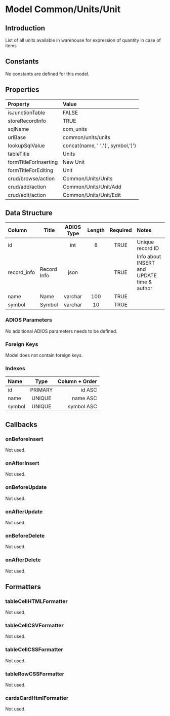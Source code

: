# Model Common/Units/Unit

## Introduction

List of all units available in warehouse for expression of quantity in case of items

## Constants

No constants are defined for this model.

## Properties

| Property              | Value                             |
| :-------------------- | :-------------------------------- |
| isJunctionTable       | FALSE                             |
| storeRecordInfo       | TRUE                              |
| sqlName               | com_units                         |
| urlBase               | common/units/units                |
| lookupSqlValue        | concat(name, ' ','(', symbol,')') |
| tableTitle            | Units                             |
| formTitleForInserting | New Unit                          |
| formTitleForEditing   | Unit                              |
| crud/browse/action    | Common/Units/Units                |
| crud/add/action       | Common/Units/Unit/Add             |
| crud/edit/action      | Common/Units/Unit/Edit            |

## Data Structure

| Column      | Title       | ADIOS Type | Length | Required | Notes                                      |
| :---------- | ----------- | :--------: | :----: | :------: | :----------------------------------------- |
| id          |             |    int     |   8    |   TRUE   | Unique record ID                           |
| record_info | Record Info |    json    |        |   TRUE   | Info about INSERT and UPDATE time & author |
| name        | Name        |  varchar   |  100   |   TRUE   |                                            |
| symbol      | Symbol      |  varchar   |   10   |   TRUE   |                                            |


### ADIOS Parameters

No additional ADIOS parameters needs to be defined.

### Foreign Keys

Model does not contain foreign keys.

### Indexes

| Name    |  Type   | Column + Order |
| :------ | :-----: | -------------: |
| id      | PRIMARY |         id ASC |
| name    | UNIQUE  |       name ASC |
| symbol  | UNIQUE  |     symbol ASC |

## Callbacks

### onBeforeInsert

Not used.

### onAfterInsert

Not used.

### onBeforeUpdate

Not used.

### onAfterUpdate

Not used.

### onBeforeDelete

Not used.

### onAfterDelete

Not used.

## Formatters

### tableCellHTMLFormatter

Not used.

### tableCellCSVFormatter

Not used.

### tableCellCSSFormatter

Not used.

### tableRowCSSFormatter

Not used.

### cardsCardHtmlFormatter

Not used.
